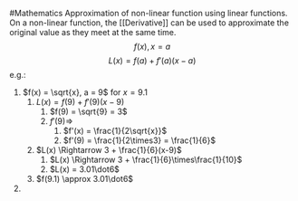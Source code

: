 #Mathematics 
Approximation of non-linear function using linear functions.
On a non-linear function, the [[Derivative]] can be used to approximate the original value as they meet at the same time.
$$f(x), x = a$$
$$L(x) = f(a) + f'(a)(x-a)$$
e.g.:
1. $f(x) = \sqrt{x}, a = 9$ for $x=9.1$
	1. $L(x) = f(9) + f'(9)(x-9)$
		1. $f(9) = \sqrt{9} = 3$
		2. $f'(9) \Rightarrow$
			1. $f'(x) = \frac{1}{2\sqrt{x}}$
			2. $f'(9) = \frac{1}{2\times3} = \frac{1}{6}$
	2. $L(x) \Rightarrow 3 + \frac{1}{6}(x-9)$
		1. $L(x) \Rightarrow 3 + \frac{1}{6}\times\frac{1}{10}$
		2. $L(x) = 3.01\dot6$
	4. $f(9.1) \approx 3.01\dot6$
2. 